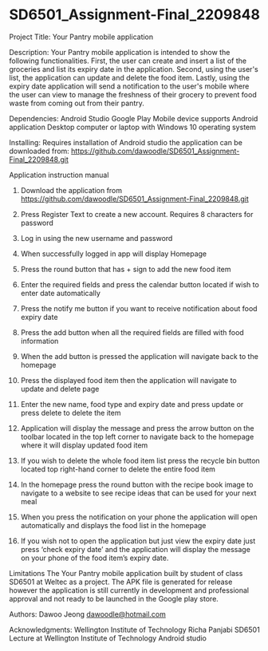 # SD6501_Assignment-Final_2209848

Project Title:
Your Pantry mobile application

Description:
Your Pantry mobile application is intended to show the following functionalities. 
First, the user can create and insert a list of the groceries and list its expiry date in the application. 
Second, using the user's list, the application can update and delete the food item. 
Lastly, using the expiry date application will send a notification to the user's mobile where the user can view
to manage the freshness of their grocery to prevent food waste from coming out from their pantry. 

Dependencies:
Android Studio
Google Play
Mobile device supports Android application
Desktop computer or laptop with Windows 10 operating system

Installing:
Requires installation of Android studio 
the application can be downloaded from:
https://github.com/dawoodle/SD6501_Assignment-Final_2209848.git

Application instruction manual
1. Download the application from https://github.com/dawoodle/SD6501_Assignment-Final_2209848.git

2. Press Register Text to create a new account. Requires 8 characters for password

3. Log in using the new username and password

4. When successfully logged in app will display Homepage 

5. Press the round button that has + sign to add the new food item

6. Enter the required fields and press the calendar button located if wish to enter date automatically

7. Press the notify me button if you want to receive notification about food expiry date 

8. Press the add button when all the required fields are filled with food information

9. When the add button is pressed the application will navigate back to the homepage

10. Press the displayed food item then the application will navigate to update and delete page

11. Enter the new name, food type and expiry date and press update or press delete to delete the item

12. Application will display the message and press the arrow button on the toolbar located in the top 
left corner to navigate back to the homepage where it will display updated food item

14. If you wish to delete the whole food item list press the recycle bin button located top right-hand corner to delete the entire food item

15. In the homepage press the round button with the recipe book image to navigate to a website to see recipe ideas that can be used for your next meal 

16. When you press the notification on your phone the application will open automatically and displays the food list in the homepage

17. If you wish not to open the application but just view the expiry date just press ‘check expiry date’ and the application 
will display the message on your phone of the food item’s expiry date. 

Limitations
The Your Pantry mobile application built by student of class SD6501 at Weltec as a project. 
The APK file is generated for release however the application is still currently in development 
and professional approval and not ready to be launched in the Google play store.

Authors:
Dawoo Jeong 
dawoodle@hotmail.com

Acknowledgments:
Wellington Institute of Technology
Richa Panjabi SD6501 Lecture at Wellington Institute of Technology
Android studio
